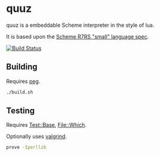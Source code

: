 # quuz

quuz is a embeddable Scheme interpreter in the style of lua.

It is based upon the [Scheme R7RS "small" language spec](r7rs.pdf).

[![Build Status](https://travis-ci.org/boardwalk/quuz.svg?branch=master)](https://travis-ci.org/boardwalk/quuz)

## Building

Requires [peg](http://piumarta.com/software/peg/).

```bash
./build.sh
```

## Testing

Requires [Test::Base](http://search.cpan.org/~ingy/Test-Base-0.88/lib/Test/Base.pod), [File::Which](http://search.cpan.org/~pereinar/File-Which-0.05/Which.pm).

Optionally uses [valgrind](http://valgrind.org).

```bash
prove -Iperllib
```
